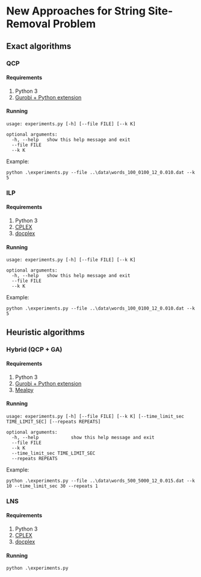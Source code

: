 # New Approaches for String Site-Removal Problem

## Exact algorithms

### QCP

#### Requirements

1. Python 3
2. [Gurobi + Python extension](https://www.gurobi.com/documentation/9.5/quickstart_mac/cs_manual_installation.html#subsubsection:manualinstall)

#### Running

```
usage: experiments.py [-h] [--file FILE] [--k K]

optional arguments:
  -h, --help   show this help message and exit
  --file FILE
  --k K
```

Example:

```
python .\experiments.py --file ..\data\words_100_0100_12_0.010.dat --k 5
```

### ILP

#### Requirements

1. Python 3
2. [CPLEX](https://www.ibm.com/products/ilog-cplex-optimization-studio/cplex-optimizer)
3. [docplex](https://pypi.org/project/docplex/)

#### Running

```
usage: experiments.py [-h] [--file FILE] [--k K]

optional arguments:
  -h, --help   show this help message and exit
  --file FILE
  --k K
```

Example:

```
python .\experiments.py --file ..\data\words_100_0100_12_0.010.dat --k 5
```

## Heuristic algorithms

### Hybrid (QCP + GA)

#### Requirements

1. Python 3
2. [Gurobi + Python extension](https://www.gurobi.com/documentation/9.5/quickstart_mac/cs_manual_installation.html#subsubsection:manualinstall)
3. [Mealpy](https://pypi.org/project/mealpy/)


#### Running

```
usage: experiments.py [-h] [--file FILE] [--k K] [--time_limit_sec TIME_LIMIT_SEC] [--repeats REPEATS]

optional arguments:
  -h, --help            show this help message and exit
  --file FILE
  --k K
  --time_limit_sec TIME_LIMIT_SEC
  --repeats REPEATS
```

Example:

```
python .\experiments.py --file ..\data\words_500_5000_12_0.015.dat --k 10 --time_limit_sec 30 --repeats 1

```

### LNS

#### Requirements

1. Python 3
2. [CPLEX](https://www.ibm.com/products/ilog-cplex-optimization-studio/cplex-optimizer)
3. [docplex](https://pypi.org/project/docplex/)

#### Running

```
python .\experiments.py
```
